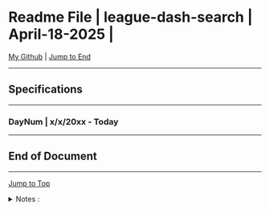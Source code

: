 
<!-- markdownlint-disable MD033 -->
<!-- markdownlint-disable MD041 -->
<div id="top-of-doc"></div>

# Readme File | league-dash-search | April-18-2025 |

[My Github](https://github.com/popados) | [Jump to End](#end-of-doc)

***
## Specifications 

***

### DayNum | x/x/20xx - Today

***

## End of Document

***

[Jump to Top](#top-of-doc)

<div id="end-of-doc"></div>

<details>
<summary>
Notes :
</summary>
</details>
  

